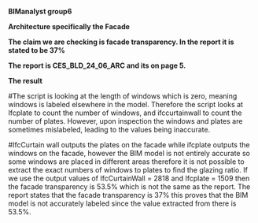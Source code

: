 **BIManalyst group6**

**Architecture specifically the Facade**

**The claim we are checking is facade transparency. In the report it is stated to be 37%**

**The report is CES_BLD_24_06_ARC and its on page 5.**

**The result**

#The script is looking at the length of windows which is zero, meaning windows is labeled elsewhere in the model. Therefore the script looks at Ifcplate to count the number of windows, and ifccurtainwall to count the number of plates. However, upon inspection the windows and plates are sometimes mislabeled, leading to the values being inaccurate.

#IfcCurtain wall outputs the plates on the facade while ifcplate outputs the windows on the facade, however the BIM model is not entirely accurate so some windows are placed in different areas therefore it is not possible to extract the exact numbers of windows to plates to find the glazing ratio. If we use the output values of IfcCurtainWall = 2818 and Ifcplate = 1509 then the facade transparency is 53.5% which is not the same as the report. The report states that the facade transparency is 37% this proves that the BIM model is not accurately labeled since the value extracted from there is 53.5%.
